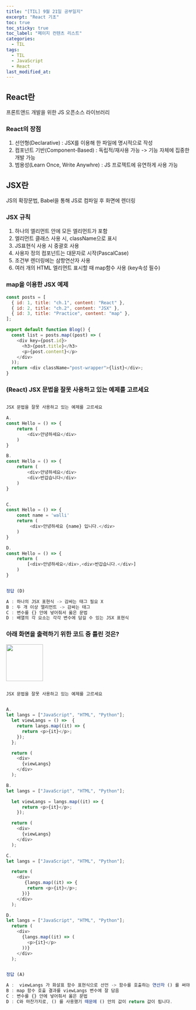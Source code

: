 ```yaml
---
title: "[TIL] 9월 21일 공부일지"
excerpt: "React 기초"
toc: true
toc_sticky: true
toc_label: "페이지 컨텐츠 리스트"
categories:
  - TIL
tags:
  - TIL
  - JavaScript
  - React
last_modified_at:
---
```


## React란

프론트앤드 개발을 위한 JS 오픈소스 라이브러리

### React의 장점

1. 선언형(Declarative) : JSX를 이용해 한 파일에 명시적으로 작성
2. 컴포넌트 기반(Component-Based) : 독립적/재사용 가능 -> 기능 자체에 집중한 개발 가능
3. 범용성(Learn Once, Write Anywhre) : JS 프로젝트에 유연하게 사용 가능

## JSX란

JS의 확장문법, Babel을 통해 JS로 컴파일 후 화면에 렌더링

### JSX 규칙

1. 하나의 엘리먼트 안에 모든 엘리먼트가 포함
2. 엘리먼트 클래스 사용 시, className으로 표시
3. JS표현식 사용 시 중괄호 사용
4. 사용자 정의 컴포넌트는 대문자로 시작(PascalCase)
5. 조건부 렌더링에는 삼항연산자 사용
6. 여러 개의 HTML 엘리먼트 표시할 때 map함수 사용 (key속성 필수)

### map을 이용한 JSX 예제

```javascript
const posts = [
  { id: 1, title: "ch.1", content: "React" },
  { id: 2, title: "ch.2", content: "JSX" },
  { id: 3, title: "Practice", content: "map" },
];

export default function Blog() {
  const list = posts.map((post) => (
    <div key={post.id}>
      <h3>{post.title}</h3>
      <p>{post.content}</p>
    </div>
  ));
  return <div className="post-wrapper">{list}</div>;
}
```

### (React) JSX 문법을 잘못 사용하고 있는 예제를 고르세요

```javascript

JSX 문법을 잘못 사용하고 있는 예제를 고르세요

A.
const Hello = () => {
    return (
        <div>안녕하세요</div>
    )
}

B.
const Hello = () => {
    return (
        <div>안녕하세요</div>
        <div>반갑습니다</div>
    )
}


C.
const Hello = () => {
    const name = 'walli'
    return (
         <div>안녕하세요 {name} 입니다.</div>
    )
}

D.
const Hello = () => {
    return (
        [<div>안녕하세요</div>,<div>반갑습니다.</div>]
    )
}


정답 (D)

A : 하나의 JSX 표현식 -> 감싸는 태그 필요 X
B : 두 개 이상 엘리먼트 -> 감싸는 태그
C : 변수를 {} 안에 넣어줘서 옳은 문법
D : 배열의 각 요소는 각각 변수에 담길 수 있는 JSX 표현식

```

### 아래 화면을 출력하기 위한 코드 중 틀린 것은?

<img src="https://s3.ap-northeast-2.amazonaws.com/urclass-images/pCeQIG0Nx-1617339990014.png" width="100px" height="100px"></img>

```javascript

JSX 문법을 잘못 사용하고 있는 예제를 고르세요


A.
let langs = ["JavaScript", "HTML", "Python"];
  let viewLangs = () =>  {
    return langs.map((it) => {
      return <p>{it}</p>;
    });
  };

  return (
    <div>
      {viewLangs}
    </div>
  );

B.
let langs = ["JavaScript", "HTML", "Python"];

  let viewLangs = langs.map((it) => {
      return <p>{it}</p>;
    });

  return (
    <div>
      {viewLangs}
    </div>
  );

C.
let langs = ["JavaScript", "HTML", "Python"];

  return (
    <div>
       {langs.map((it) => {
        return <p>{it}</p>;
      })}
    </div>
  );

D.
let langs = ["JavaScript", "HTML", "Python"];
  return (
    <div>
      {langs.map((it) => (
        <p>{it}</p>
      ))}
    </div>
  );


정답 (A)

A :  viewLangs 가 화살표 함수 표현식으로 선언 -> 함수를 호출하는 연산자 () 를 써야 작동
B : map 함수 호출 결과를 viewLangs 변수에 잘 담음
C : 변수를 {} 안에 넣어줘서 옳은 문법
D : C와 마찬가지로, () 를 사용했기 때문에 () 안의 값이 return 값이 됩니다.

```
